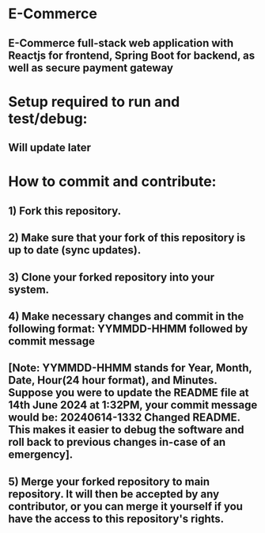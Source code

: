 # E-Commerce
## E-Commerce full-stack web application with Reactjs for frontend, Spring Boot for backend, as well as secure payment gateway

# Setup required to run and test/debug:
## Will update later


# How to commit and contribute: 
## 1) Fork this repository.
## 2) Make sure that your fork of this repository is up to date (sync updates).
## 3) Clone your forked repository into your system.
## 4) Make necessary changes and commit in the following format: YYMMDD-HHMM followed by commit message
## [Note: YYMMDD-HHMM stands for Year, Month, Date, Hour(24 hour format), and Minutes. Suppose you were to update the README file at 14th June 2024 at 1:32PM, your commit message would be: 20240614-1332 Changed README. This makes it easier to debug the software and roll back to previous changes in-case of an emergency].
## 5) Merge your forked repository to main repository. It will then be accepted by any contributor, or you can merge it yourself if you have the access to this repository's rights.
